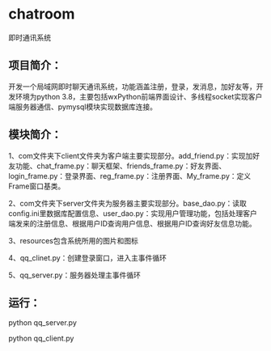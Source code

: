 # chatroom
即时通讯系统
## 项目简介：

开发一个局域网即时聊天通讯系统，功能涵盖注册，登录，发消息，加好友等，开发环境为python 3.8，主要包括wxPython前端界面设计、多线程socket实现客户端服务器通信、pymysql模块实现数据库连接。



## 模块简介：

1、com文件夹下client文件夹为客户端主要实现部分。add_friend.py：实现加好友功能、chat_frame.py：聊天框架、friends_frame.py：好友界面、login_frame.py：登录界面、reg_frame.py：注册界面、My_frame.py：定义Frame窗口基类。

2、com文件夹下server文件夹为服务器主要实现部分。base_dao.py：读取config.ini里数据库配置信息、user_dao.py：实现用户管理功能，包括处理客户端发来的注册信息、根据用户ID查询用户信息、根据用户ID查询好友信息功能。

3、resources包含系统所用的图片和图标

4、qq_clinet.py：创建登录窗口，进入主事件循环

5、qq_server.py：服务器处理主事件循环
## 运行：

python qq_server.py

python qq_client.py
